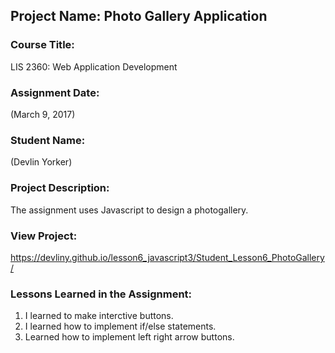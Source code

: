 ## Project Name:  Photo Gallery Application

### Course Title:
LIS 2360:  Web Application Development

### Assignment Date:  
(March 9, 2017)

### Student Name:  
(Devlin Yorker)

### Project Description:
The assignment uses Javascript to design a photogallery.

### View Project:
https://devliny.github.io/lesson6_javascript3/Student_Lesson6_PhotoGallery/

### Lessons Learned in the Assignment:
1. I learned to make interctive buttons.
2. I learned how to implement if/else statements.
3. Learned how to implement left right arrow buttons.
